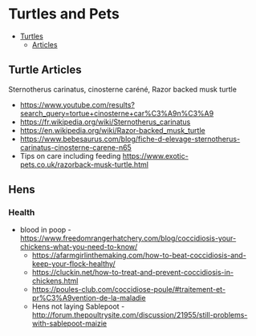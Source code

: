 # Turtles and Pets

- [Turtles](#turtles)
  - [Articles](#articles)

## Turtle Articles

Sternotherus carinatus, cinosterne caréné, Razor backed musk turtle

- <https://www.youtube.com/results?search_query=tortue+cinosterne+car%C3%A9n%C3%A9>
- <https://fr.wikipedia.org/wiki/Sternotherus_carinatus>
- <https://en.wikipedia.org/wiki/Razor-backed_musk_turtle>
- <https://www.bebesaurus.com/blog/fiche-d-elevage-sternotherus-carinatus-cinosterne-carene-n65>
- Tips on care including feeding <https://www.exotic-pets.co.uk/razorback-musk-turtle.html>


## Hens

### Health

- blood in poop - <https://www.freedomrangerhatchery.com/blog/coccidiosis-your-chickens-what-you-need-to-know/>
  - <https://afarmgirlinthemaking.com/how-to-beat-coccidiosis-and-keep-your-flock-healthy/>
  - <https://cluckin.net/how-to-treat-and-prevent-coccidiosis-in-chickens.html>
  - <https://poules-club.com/coccidiose-poule/#traitement-et-pr%C3%A9vention-de-la-maladie>
  - Hens not laying Sablepoot - <http://forum.thepoultrysite.com/discussion/21955/still-problems-with-sablepoot-maizie>
